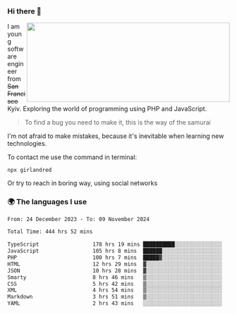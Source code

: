 ### Hi there 👋  

<img align='right' src="https://github-readme-stats.vercel.app/api?username=girlandred&count_private=true&show_icons=true&include_all_commits=true&hide_rank=true&hide_title=true&theme=buefy&card_width=300" width=460 height=180>


I am young software engineer from ~~San Francisco~~ Kyiv. Exploring the world of programming using PHP and JavaScript.


> To find a bug you need to make it, this is the way of the samurai



I'm not afraid to make mistakes, because it's inevitable when learning new technologies.

To contact me use the command in terminal:

```
npx girlandred
```

Or try to reach in boring way, using social networks


### 🌍 The languages I use

<!--START_SECTION:waka-->

```txt
From: 24 December 2023 - To: 09 November 2024

Total Time: 444 hrs 52 mins

TypeScript                 178 hrs 19 mins ██████████░░░░░░░░░░░░░░░   40.08 %
JavaScript                 105 hrs 8 mins  ██████░░░░░░░░░░░░░░░░░░░   23.63 %
PHP                        100 hrs 7 mins  █████▓░░░░░░░░░░░░░░░░░░░   22.50 %
HTML                       12 hrs 29 mins  ▓░░░░░░░░░░░░░░░░░░░░░░░░   02.81 %
JSON                       10 hrs 28 mins  ▓░░░░░░░░░░░░░░░░░░░░░░░░   02.35 %
Smarty                     8 hrs 46 mins   ▒░░░░░░░░░░░░░░░░░░░░░░░░   01.97 %
CSS                        5 hrs 42 mins   ▒░░░░░░░░░░░░░░░░░░░░░░░░   01.28 %
XML                        4 hrs 54 mins   ▒░░░░░░░░░░░░░░░░░░░░░░░░   01.10 %
Markdown                   3 hrs 51 mins   ▒░░░░░░░░░░░░░░░░░░░░░░░░   00.87 %
YAML                       2 hrs 43 mins   ░░░░░░░░░░░░░░░░░░░░░░░░░   00.61 %
```

<!--END_SECTION:waka-->
